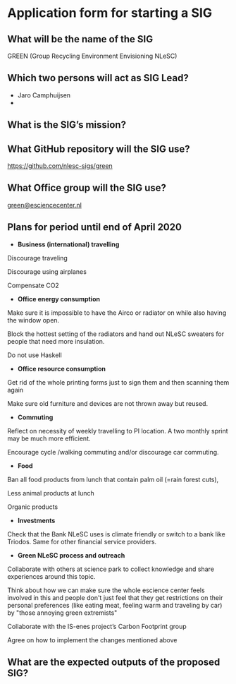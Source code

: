 # Application form for starting a SIG


## What will be the name of the SIG
GREEN (Group Recycling Environment Envisioning NLeSC) 

## Which two persons will act as SIG Lead?
- Jaro Camphuijsen
- 

## What is the SIG’s mission?

## What GitHub repository will the SIG use?
https://github.com/nlesc-sigs/green

## What Office group will the SIG use?
green@esciencecenter.nl

## Plans for period until end of April 2020
- **Business (international) travelling** 

Discourage traveling

Discourage using airplanes 

Compensate CO2 

 

- **Office energy consumption**

Make sure it is impossible to have the Airco or radiator on while also having the window open. 

Block the hottest setting of the radiators and hand out NLeSC sweaters for people that need more insulation. 

Do not use Haskell 

 

- **Office resource consumption**

Get rid of the whole printing forms just to sign them and then scanning them again 

Make sure old furniture and devices are not thrown away but reused.  

 

- **Commuting** 

Reflect on necessity of weekly travelling to PI location. A two monthly sprint may be much more efficient. 

Encourage cycle /walking commuting and/or discourage car commuting. 

  

- **Food**

Ban all food products from lunch that contain palm oil (=rain forest cuts),  

Less animal products at lunch 

Organic products 

 

 - **Investments**

Check that the Bank NLeSC uses is climate friendly or switch to a bank like Triodos. Same for other financial service providers. 

 

- **Green NLeSC process and outreach**

Collaborate with others at science park to collect knowledge and share experiences around this topic. 

Think about how we can make sure the whole escience center feels involved in this and people don't just feel that they get restrictions on their personal preferences (like eating meat, feeling warm and traveling by car) by "those annoying green extremists" 

Collaborate with the IS-enes project’s Carbon Footprint group 

Agree on how to implement the changes mentioned above 


## What are the expected outputs of the proposed SIG?

